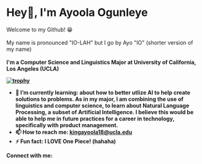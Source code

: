 # Hey👋, I'm Ayoola Ogunleye 

Welcome to my Github! 😁
<br>
<br>
My name is pronounced "IO-LAH" but I go by Ayo "IO" (shorter version of my name)
<br>
<br>
<b>I'm a Computer Science and Linguistics Major at University of California, Los Angeles (UCLA) <b>

[![trophy](https://github-profile-trophy.vercel.app/?username=ayoola135790)](https://github.com/ryo-ma/github-profile-trophy)

- 🌱 I’m currently learning: about how to better utlize AI to help create solutions to problems. As in my major, I am combining the use of linguistics and computer science, to learn about Natural Language Processing, a subset of Artificial Intelligence. I believe this would be able to help me in future practices for a career in technology, specifically with product management. 
- 📫 How to reach me: kingayoola18@ucla.edu
- ⚡ Fun fact: I <b>LOVE<b> One Piece! (hahaha)

Connect with me:



<!--
**ayoola135790/ayoola135790** is a ✨ _special_ ✨ repository because its `README.md` (this file) appears on your GitHub profile.



Here are some ideas to get you started:

- 🔭 I’m currently working on ...
- 🌱 I’m currently learning ...
- 👯 I’m looking to collaborate on ...
- 🤔 I’m looking for help with ...
- 💬 Ask me about ...
- 📫 How to reach me: ...
- 😄 Pronouns: ...
- ⚡ Fun fact: ...
-->
